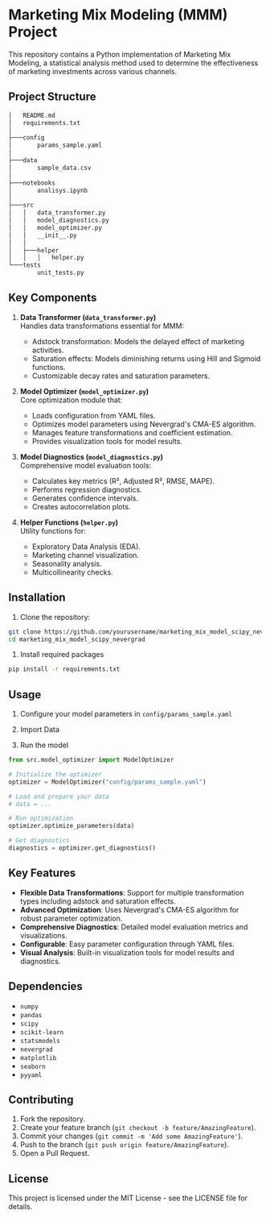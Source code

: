 # Marketing Mix Modeling (MMM) Project

This repository contains a Python implementation of Marketing Mix Modeling, a statistical analysis method used to determine the effectiveness of marketing investments across various channels.

## Project Structure
```markdown
│   README.md
│   requirements.txt
│
├───config
│       params_sample.yaml
│
├───data
│       sample_data.csv
│
├───notebooks
│       analisys.ipynb
│
├───src
│   │   data_transformer.py
│   │   model_diagnostics.py
│   │   model_optimizer.py
│   │   __init__.py
│   │
│   ├───helper
│   │   │   helper.py
└───tests
        unit_tests.py
```

## Key Components

1. **Data Transformer (`data_transformer.py`)**  
   Handles data transformations essential for MMM:
   - Adstock transformation: Models the delayed effect of marketing activities.
   - Saturation effects: Models diminishing returns using Hill and Sigmoid functions.
   - Customizable decay rates and saturation parameters.

2. **Model Optimizer (`model_optimizer.py`)**  
   Core optimization module that:
   - Loads configuration from YAML files.
   - Optimizes model parameters using Nevergrad's CMA-ES algorithm.
   - Manages feature transformations and coefficient estimation.
   - Provides visualization tools for model results.

3. **Model Diagnostics (`model_diagnostics.py`)**  
   Comprehensive model evaluation tools:
   - Calculates key metrics (R², Adjusted R², RMSE, MAPE).
   - Performs regression diagnostics.
   - Generates confidence intervals.
   - Creates autocorrelation plots.

4. **Helper Functions (`helper.py`)**  
   Utility functions for:
   - Exploratory Data Analysis (EDA).
   - Marketing channel visualization.
   - Seasonality analysis.
   - Multicollinearity checks.

## Installation

1. Clone the repository:

```bash
git clone https://github.com/yourusername/marketing_mix_model_scipy_nevergrad.git
cd marketing_mix_model_scipy_nevergrad
```

1. Install required packages

```bash
pip install -r requirements.txt
```

## Usage

1. Configure your model parameters in ```config/params_sample.yaml```

2. Import Data

3. Run the model

```python
from src.model_optimizer import ModelOptimizer

# Initialize the optimizer
optimizer = ModelOptimizer("config/params_sample.yaml")

# Load and prepare your data
# data = ...

# Run optimization
optimizer.optimize_parameters(data)

# Get diagnostics
diagnostics = optimizer.get_diagnostics()
```

## Key Features

- **Flexible Data Transformations**: Support for multiple transformation types including adstock and saturation effects.
- **Advanced Optimization**: Uses Nevergrad's CMA-ES algorithm for robust parameter optimization.
- **Comprehensive Diagnostics**: Detailed model evaluation metrics and visualizations.
- **Configurable**: Easy parameter configuration through YAML files.
- **Visual Analysis**: Built-in visualization tools for model results and diagnostics.

## Dependencies

- `numpy`
- `pandas`
- `scipy`
- `scikit-learn`
- `statsmodels`
- `nevergrad`
- `matplotlib`
- `seaborn`
- `pyyaml`

## Contributing

1. Fork the repository.
2. Create your feature branch (`git checkout -b feature/AmazingFeature`).
3. Commit your changes (`git commit -m 'Add some AmazingFeature'`).
4. Push to the branch (`git push origin feature/AmazingFeature`).
5. Open a Pull Request.

## License

This project is licensed under the MIT License - see the LICENSE file for details.
